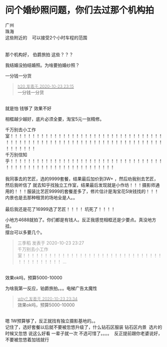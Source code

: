 # 问个婚纱照问题，你们去过那个机构拍


 广州 <br />
珠海<br />
这些附近的&nbsp; &nbsp; 可以接受2个小时车程的范围<br />
<br />
<br />
那个机构好， 伯爵旅拍 这些？？？

我结婚没拍结婚照。为啥要拍婚纱照？

一分钱一分货

<div class="quote"><blockquote><font size="2"><a href="https://www.hostloc.com/forum.php?mod=redirect&amp;goto=findpost&amp;pid=9343787&amp;ptid=757804" target="_blank"><font color="#999999">h20 发表于 2020-10-23 23:15</font></a></font><br />
一分钱一分货</blockquote></div><br />
就是怕 钱够了 效果不好

相框越少越好，底片必须全要，淘宝5元一张精修。

千万别去小工作室！！！！！！！！！！！！！！！！！！！！！！！！！！！！！！！！！！！！！！！！！！！！！！！！！！！！！！！！！！！！！！！！！！！！！！！！！！！！！！<br />
千万别信知乎！！！！！！！！！！！！！！！！！！！！！！！！！！！！！！！！！！！！！！！！！！！！！！！！！！！！！！！！！！！！<br />
<br />
我同事去的艺匠，选的9999套餐，结果最后加价到3W+ ，然后劝我别去艺匠， 然后我听信了 就去知乎找独立工作室，结果最后发现就是小作坊！！！摄影师通用的！！！服装比艺匠9999的套餐差多了，修片估计是淘宝花5块钱找的！！！ 内景也是去那种租赁的场地全是人。。<br />
<br />
最后我还是花了16999选了艺匠！！！！ 坑死了！！！！

小地方4688就拍了。你们都是有钱人。反正我感觉相框还是少要点。真没地方挂。<br />
摆台可以多要几个。

<div class="quote"><blockquote><font color="#999999">三季稻 发表于 2020-10-23 23:27</font><br />
<font color="#999999">千万别去小工作室！！！！！！！！！！！！！！！！！！！！！！！！！！！！！！！！！！！！！！！！！！ ...</font></blockquote></div><br />
效果ok吗，预算5000-10000

为啥我第一反应，铂爵旅拍。。。电梯广告太魔性

<div class="quote"><blockquote><font size="2"><a href="https://www.hostloc.com/forum.php?mod=redirect&amp;goto=findpost&amp;pid=9343852&amp;ptid=757804" target="_blank"><font color="#999999">why? 发表于 2020-10-23 23:34</font></a></font><br />
效果ok吗，预算5000-10000</blockquote></div><br />
嗯 1W预算够了，反正就找有独立摄影基地的。。&nbsp;&nbsp;<br />
记住了，选好套餐以后就不要被忽悠升级了，什么钻石区服装 钻石区内景&nbsp;&nbsp;选片的时候又忽悠 说这么好看 一辈子就一次 不选可惜了。。。。&nbsp;&nbsp;反正提前跟你老婆说好，不要被忽悠着加钱就行<br />

